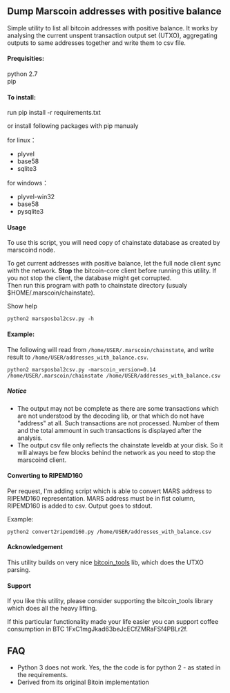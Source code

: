 ## Dump Marscoin addresses with positive balance

Simple utility to list all bitcoin addresses with positive balance. It works by analysing the current unspent transaction output set (UTXO), aggregating outputs to same addresses together and write them to csv file.

#### Prequisities:
python 2.7  
pip

#### To install:  
run pip install -r requirements.txt

or install following packages with pip manualy

for linux：
* plyvel
* base58
* sqlite3

for windows：
* plyvel-win32
* base58
* pysqlite3

#### Usage
To use this script, you will need copy of chainstate database as created by marscoind node. 

To get current addresses with positive balance, let the full node client sync with the network. 
**Stop** the bitcoin-core client before running this utility. If you not stop the client, the database might get corrupted.  
Then run this program with path to chainstate directory (usualy $HOME/.marscoin/chainstate).

Show help
```
python2 marsposbal2csv.py -h
```
#### Example:  
The following will read from `/home/USER/.marscoin/chainstate`, and write result to `/home/USER/addresses_with_balance.csv`.
```
python2 marsposbal2csv.py -marscoin_version=0.14 /home/USER/.marscoin/chainstate /home/USER/addresses_with_balance.csv
```

##### Notice
* The output may not be complete as there are some transactions which are not understood by the decoding lib, or that which do not have "address" at all. Such transactions are not processed. Number of them and the total ammount in such transactions is displayed after the analysis.  
* The output csv file only reflects the chainstate leveldb at your disk. So it will always be few blocks behind the network as you need to stop the marscoind client.

#### Converting to RIPEMD160
Per request, I'm adding script which is able to convert MARS address to RIPEMD160 representation.
MARS address must be in fist column, RIPEMD160 is added to csv. Output goes to stdout.

Example:
```
python2 convert2ripemd160.py /home/USER/addresses_with_balance.csv
```

#### Acknowledgement
This utility builds on very nice [bitcoin_tools](https://github.com/sr-gi/bitcoin_tools/) lib,
 which does the UTXO parsing.
 
#### Support
If you like this utility, please consider supporting the bitcoin_tools library which does all the heavy lifting.

If this particular functionality made your life easier you can support coffee consumption in BTC 
1FxC1mgJkad63beJcECfZMRaFSf4PBLr2f.

## FAQ
- Python 3 does not work. Yes, the the code is for python 2 - as stated in the requirements.
- Derived from its original Bitoin implementation
